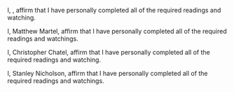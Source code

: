 I, , affirm that I have personally completed all of the required readings and watching.

I, Matthew Martel, affirm that I have personally completed all of the required readings and watchings.

I, Christopher Chatel, affirm that I have personally completed all of the required readings and watching.

I, Stanley Nicholson, affirm that I have personally completed all of the required readings and watchings.
